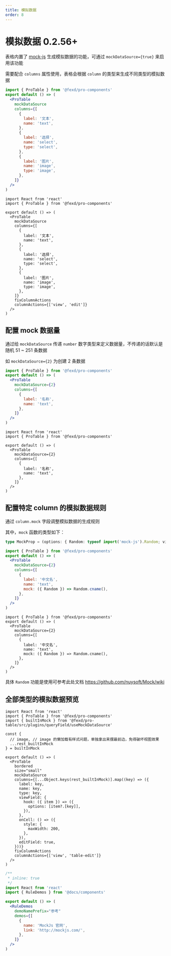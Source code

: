 ```yaml
---
title: 模拟数据
order: 8
---
```


# 模拟数据 <Badge type="warning">0.2.56+</Badge>

表格内置了 [mock-js](http://mockjs.com/) 生成模拟数据的功能，可通过 `mockDataSource={true}` 来启用该功能

需要配合 `columns` 属性使用，表格会根据 `column` 的类型来生成不同类型的模拟数据

```jsx | pure
import { ProTable } from '@fexd/pro-components'
export default () => (
  <ProTable
    mockDataSource
    columns={[
      {
        label: '文本',
        name: 'text',
      },
      {
        label: '选择',
        name: 'select',
        type: 'select',
      },
      {
        label: '图片',
        name: 'image',
        type: 'image',
      },
    ]}
  />
)
```

```tsx
import React from 'react'
import { ProTable } from '@fexd/pro-components'

export default () => (
  <ProTable
    mockDataSource
    columns={[
      {
        label: '文本',
        name: 'text',
      },
      {
        label: '选择',
        name: 'select',
        type: 'select',
      },
      {
        label: '图片',
        name: 'image',
        type: 'image',
      },
    ]}
    fixColumnActions
    columnActions={['view', 'edit']}
  />
)
```

## 配置 mock 数据量

通过给 `mockDataSource` 传递 `number` 数字类型来定义数据量，不传递的话默认是随机 51 ~ 251 条数据

如 `mockDataSource={2}` 为创建 2 条数据

```jsx | pure
import { ProTable } from '@fexd/pro-components'
export default () => (
  <ProTable
    mockDataSource={2}
    columns={[
      {
        label: '名称',
        name: 'text',
      },
    ]}
  />
)
```

```tsx
import React from 'react'
import { ProTable } from '@fexd/pro-components'

export default () => (
  <ProTable
    mockDataSource={2}
    columns={[
      {
        label: '名称',
        name: 'text',
      },
    ]}
  />
)
```

## 配置特定 column 的模拟数据规则

通过 `column.mock` 字段调整模拟数据的生成规则

其中，`mock` 函数的类型如下：

```ts
type MockProp = (options: { Random: typeof import('mock-js').Random; viewField: ProTableEditFieldType<R> }) => any
```

```jsx | pure
import { ProTable } from '@fexd/pro-components'
export default () => (
  <ProTable
    mockDataSource={2}
    columns={[
      {
        label: '中文名',
        name: 'text',
        mock: ({ Random }) => Random.cname(),
      },
    ]}
  />
)
```

```tsx
import { ProTable } from '@fexd/pro-components'
export default () => (
  <ProTable
    mockDataSource={2}
    columns={[
      {
        label: '中文名',
        name: 'text',
        mock: ({ Random }) => Random.cname(),
      },
    ]}
  />
)
```

具体 `Random` 功能是使用可参考此处文档 https://github.com/nuysoft/Mock/wiki

## 全部类型的模拟数据预览

```tsx
import React from 'react'
import { ProTable } from '@fexd/pro-components'
import { builtInMock } from '@fexd/pro-table/src/plugins/queryField/useMockDataSource'

const {
  // image, // image 的懒加载有样式问题，单独拿出来摆最前边，免得破坏视图效果
  ...rest_builtInMock
} = builtInMock

export default () => (
  <ProTable
    bordered
    size="small"
    mockDataSource
    columns={[...Object.keys(rest_builtInMock)].map((key) => ({
      label: key,
      name: key,
      type: key,
      viewField: {
        hook: ({ item }) => ({
          options: [item?.[key]],
        }),
      },
      onCell: () => ({
        style: {
          maxWidth: 200,
        },
      }),
      editField: true,
    }))}
    fixColumnActions
    columnActions={['view', 'table-edit']}
  />
)
```

```jsx
/**
 * inline: true
 */
import React from 'react'
import { RuleDemos } from '@docs/components'

export default () => (
  <RuleDemos
    demoNamePrefix="参考"
    demos={[
      {
        name: 'MockJs 官网',
        link: 'http://mockjs.com/',
      },
    ]}
  />
)
```
